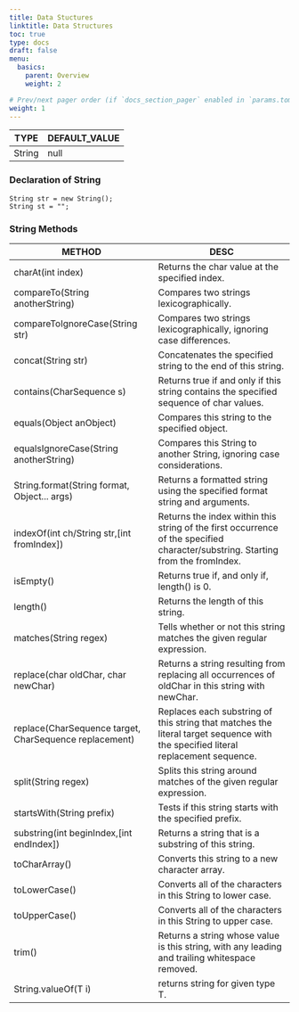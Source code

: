 ```yaml
---
title: Data Stuctures
linktitle: Data Structures
toc: true
type: docs
draft: false
menu:
  basics:
    parent: Overview
    weight: 2

# Prev/next pager order (if `docs_section_pager` enabled in `params.toml`)
weight: 1
---
```



TYPE| DEFAULT_VALUE|
----|--------------|
String | null|

### Declaration of String
```
String str = new String();
String st = "";

```

### String Methods
METHOD |DESC |
-------|-----|
charAt(int index)|Returns the char value at the specified index.|
compareTo(String anotherString)|Compares two strings lexicographically.|
compareToIgnoreCase(String str)|Compares two strings lexicographically, ignoring case differences.|
concat(String str)|Concatenates the specified string to the end of this string.
contains(CharSequence s)|Returns true if and only if this string contains the specified sequence of char values.|
equals(Object anObject)|Compares this string to the specified object.|
equalsIgnoreCase(String anotherString)|Compares this String to another String, ignoring case considerations.|
String.format(String format, Object... args)|Returns a formatted string using the specified format string and arguments.|
indexOf(int ch/String str,[int fromIndex])|Returns the index within this string of the first occurrence of the specified character/substring. Starting from the fromIndex.|
isEmpty()|Returns true if, and only if, length() is 0.|
length()|Returns the length of this string.|
matches(String regex)|Tells whether or not this string matches the given regular expression.|
replace(char oldChar, char newChar)|Returns a string resulting from replacing all occurrences of oldChar in this string with newChar.|
replace(CharSequence target, CharSequence replacement) | Replaces each substring of this string that matches the literal target sequence with the specified literal replacement sequence.|
split(String regex)|Splits this string around matches of the given regular expression.|
startsWith(String prefix)|Tests if this string starts with the specified prefix.|
substring(int beginIndex,[int endIndex]) | Returns a string that is a substring of this string.|
toCharArray()|Converts this string to a new character array.|
toLowerCase()|Converts all of the characters in this String to lower case.|
toUpperCase() |Converts all of the characters in this String to upper case.|
trim()|Returns a string whose value is this string, with any leading and trailing whitespace removed.|
String.valueOf(T i)| returns string for given type T.|



